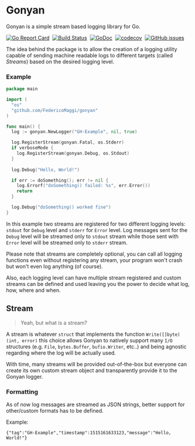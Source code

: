 # Gonyan
Gonyan is a simple stream based logging library for Go.

[![Go Report Card](https://goreportcard.com/badge/github.com/FedericoMaggi/gonyan)](https://goreportcard.com/report/github.com/FedericoMaggi/gonyan)&nbsp;
[![Build Status](https://travis-ci.org/FedericoMaggi/gonyan.svg?branch=master)](https://travis-ci.org/FedericoMaggi/gonyan)&nbsp;
[![GoDoc](https://godoc.org/github.com/FedericoMaggi/gonyan?status.svg)](https://godoc.org/github.com/FedericoMaggi/gonyan)&nbsp;
[![codecov](https://codecov.io/gh/FedericoMaggi/gonyan/branch/master/graph/badge.svg)](https://codecov.io/gh/FedericoMaggi/gonyan)&nbsp;
[![GitHub issues](https://img.shields.io/github/issues/FedericoMaggi/gonyan.svg "GitHub issues")](https://github.com/FedericoMaggi/gonyan)


The idea behind the package is to allow the creation of a logging utility capable of sending machine readable logs to different targets (called _Streams_) based on the desired logging level.

### Example


```go
package main

import (
  "os"
  "github.com/FedericoMaggi/gonyan"
)

func main() {
  log := gonyan.NewLogger("GH-Example", nil, true)

  log.RegisterStream(gonyan.Fatal, os.Stderr)
  if verboseMode {
    log.RegisterStream(gonyan.Debug, os.Stdout)
  }
  
  log.Debug("Hello, World!")

  if err := doSomething(); err != nil {
    log.Errorf("doSomething() failed: %s", err.Error())
    return
  }

  log.Debug("doSomething() worked fine")
}
```
In this example two streams are registered for two different logging levels: `stdout` for `Debug` level and `stderr` for `Error` level. Log messages sent for the `Debug` level will be streamed only to `stdout` stream while those sent with `Error` level will be streamed only to `stderr` stream.

Please note that streams are completely optional, you can call all logging functions even without registering any stream, your program won't crash but won't even log anything (of course).

Also, each logging level can have multiple stream registered and custom streams can be defined and used leaving you the power to decide what log, how, where and when.

## Stream

> Yeah, but what is a stream?

A stream is whatever `struct` that implements the function `Write([]byte) (int, error)` this choice allows Gonyan to natively support many `I/O` structures (e.g. `File`, `bytes.Buffer`, `bufio.Writer`, etc..) and being agnostic regarding where the log will be actually used. 

With time, many streams will be provided out-of-the-box but everyone can create its own custom stream object and transparently provide it to the Gonyan logger.
 
### Formatting

As of now log messages are streamed as JSON strings, better support for other/custom formats has to be defined.

Example: 
```
{"tag":"GH-Example","timestamp":1515161633123,"message":"Hello, World!"}
```
